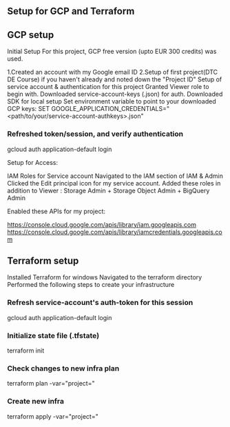 ## Setup for GCP and Terraform


## GCP setup
Initial Setup
For this project, GCP free version (upto EUR 300 credits) was used.

1.Created an account with my Google email ID
2.Setup of first project(DTC DE Course) if you haven't already and noted down the "Project ID" 
Setup of service account & authentication for this project
Granted Viewer role to begin with.
Downloaded service-account-keys (.json) for auth.
Downloaded SDK for local setup
Set environment variable to point to your downloaded GCP keys:
SET GOOGLE_APPLICATION_CREDENTIALS="<path/to/your/service-account-authkeys>.json"
### Refreshed token/session, and verify authentication
gcloud auth application-default login


Setup for Access:

IAM Roles for Service account
Navigated to the IAM section of IAM & Admin
Clicked the Edit principal icon for my service account.
Added these roles in addition to Viewer : Storage Admin + Storage Object Admin + BigQuery Admin


Enabled these APIs for my project:

https://console.cloud.google.com/apis/library/iam.googleapis.com
https://console.cloud.google.com/apis/library/iamcredentials.googleapis.com


## Terraform setup
Installed Terraform for windows
Navigated to the terraform directory
Performed the following steps to create your infrastructure

### Refresh service-account's auth-token for this session
gcloud auth application-default login

### Initialize state file (.tfstate)
terraform init

### Check changes to new infra plan
terraform plan -var="project=<your-gcp-project-id>"

### Create new infra
terraform apply -var="project=<your-gcp-project-id>"
   

